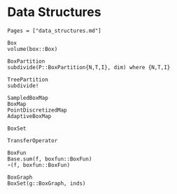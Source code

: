 # Data Structures

```@index
Pages = ["data_structures.md"]
```

```@docs
Box
volume(box::Box)
```

```@docs
BoxPartition
subdivide(P::BoxPartition{N,T,I}, dim) where {N,T,I}
```

```@docs
TreePartition
subdivide!
```

```@docs
SampledBoxMap
BoxMap
PointDiscretizedMap
AdaptiveBoxMap
```

```@docs
BoxSet
```

```@docs
TransferOperator
```

```@docs
BoxFun
Base.sum(f, boxfun::BoxFun)
∘(f, boxfun::BoxFun)
```

```@docs
BoxGraph
BoxSet(g::BoxGraph, inds)
```
